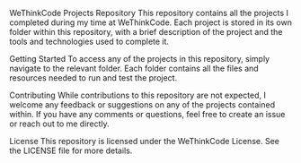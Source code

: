 WeThinkCode Projects Repository
This repository contains all the projects I completed during my time at WeThinkCode. Each project is stored in its own folder within this repository, with a brief description of the project and the tools and technologies used to complete it.

Getting Started
To access any of the projects in this repository, simply navigate to the relevant folder. Each folder contains all the files and resources needed to run and test the project.

Contributing
While contributions to this repository are not expected, I welcome any feedback or suggestions on any of the projects contained within. If you have any comments or questions, feel free to create an issue or reach out to me directly.

License
This repository is licensed under the WeThinkCode License. See the LICENSE file for more details.
